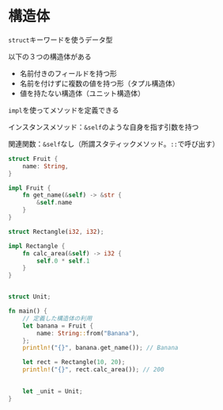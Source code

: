 # 構造体
`struct`キーワードを使うデータ型

以下の３つの構造体がある

- 名前付きのフィールドを持つ形
- 名前を付けずに複数の値を持つ形（タプル構造体）
- 値を持たない構造体（ユニット構造体）

`impl`を使ってメソッドを定義できる

インスタンスメソッド：`&self`のような自身を指す引数を持つ

関連関数：`&self`なし（所謂スタティックメソッド。`::`で呼び出す）

```rust
struct Fruit {
    name: String,
}

impl Fruit {
    fn get_name(&self) -> &str {
        &self.name
    }
}

struct Rectangle(i32, i32);

impl Rectangle {
    fn calc_area(&self) -> i32 {
        self.0 * self.1 
    }
}


struct Unit; 

fn main() {
    // 定義した構造体の利用
    let banana = Fruit {
        name: String::from("Banana"),
    };
    println!("{}", banana.get_name()); // Banana

    let rect = Rectangle(10, 20);
    println!("{}", rect.calc_area()); // 200

  
    let _unit = Unit;
}
```